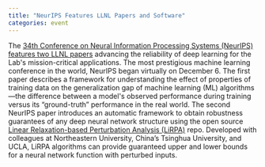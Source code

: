 ```yaml
---
title: "NeurIPS Features LLNL Papers and Software"
categories: event
---
```


The [34th Conference on Neural Information Processing Systems (NeurIPS)](https://nips.cc/) [features two LLNL papers](https://www.llnl.gov/archive/news/neurips-papers-aim-improve-understanding-robustness-machine-learning-algorithms) advancing the reliability of deep learning for the Lab's mission-critical applications. The most prestigious machine learning conference in the world, NeurIPS began virtually on December 6. The first paper describes a framework for understanding the effect of properties of training data on the generalization gap of machine learning (ML) algorithms&mdash;the difference between a model's observed performance during training versus its “ground-truth” performance in the real world. The second NeurIPS paper introduces an automatic framework to obtain robustness guarantees of any deep neural network structure using the open source [Linear Relaxation-based Perturbation Analysis (LiRPA)](https://github.com/KaidiXu/auto_LiRPA) repo. Developed with colleagues at Northeastern University, China’s Tsinghua University, and UCLA, LiRPA algorithms can provide guaranteed upper and lower bounds for a neural network function with perturbed inputs.
